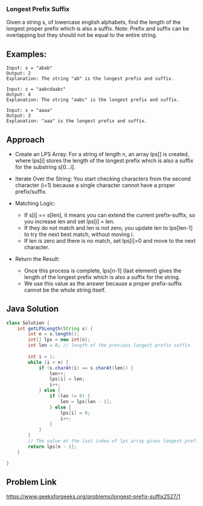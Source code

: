 ### Longest Prefix Suffix
Given a string s, of lowercase english alphabets, find the length of the longest proper prefix which is also a suffix.
Note: Prefix and suffix can be overlapping but they should not be equal to the entire string.

## Examples:
```
Input: s = "abab"
Output: 2
Explanation: The string "ab" is the longest prefix and suffix. 
```
```
Input: s = "aabcdaabc"
Output: 4
Explanation: The string "aabc" is the longest prefix and suffix.
```
```
Input: s = "aaaa"
Output: 3
Explanation: "aaa" is the longest prefix and suffix. 
```

## Approach

- Create an LPS Array:
  For a string of length n, an array lps[] is created, where lps[i] stores the length of the longest prefix which is also a suffix for the substring s[0...i].

- Iterate Over the String:
  You start checking characters from the second character (i=1) because a single character cannot have a proper prefix/suffix.

- Matching Logic:

  - If s[i] == s[len], it means you can extend the current prefix-suffix, so you increase len and set lps[i] = len.
  - If they do not match and len is not zero, you update len to lps[len-1] to try the next best match, without moving i.
  - If len is zero and there is no match, set lps[i]=0 and move to the next character.

- Return the Result:

  - Once this process is complete, lps[n-1] (last element) gives the length of the longest prefix which is also a suffix for the string.
  - We use this value as the answer because a proper prefix-suffix cannot be the whole string itself.

## Java Solution
```java
class Solution {
    int getLPSLength(String s) {
        int n = s.length();
        int[] lps = new int[n];
        int len = 0; // length of the previous longest prefix suffix
    
        int i = 1;
        while (i < n) {
            if (s.charAt(i) == s.charAt(len)) {
                len++;
                lps[i] = len;
                i++;
            } else {
                if (len != 0) {
                    len = lps[len - 1];
                } else {
                    lps[i] = 0;
                    i++;
                }
            }
        }
        // The value at the last index of lps array gives longest prefix-suffix length
        return lps[n - 1];
    }

}
```

## Problem Link
<a>https://www.geeksforgeeks.org/problems/longest-prefix-suffix2527/1</a>
